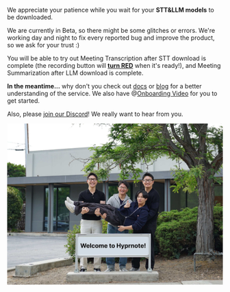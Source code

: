 We appreciate your patience while you wait for your **STT&LLM models** to be downloaded.
<br/>

We are currently in Beta, so there might be some glitches or errors. We're working day and night to fix every reported bug and improve the product, so we ask for your trust :)
<br/>

You will be able to try out Meeting Transcription after STT download is complete (the recording button will <u>**turn RED**</u> when it's ready!), and Meeting Summarization after LLM download is complete.
<br/>

**In the meantime...** why don't you check out [docs](https://docs.hyprnote.com/using-hyprnote/getting-started) or [blog](https://hyprnote.com/blog) for a better understanding of the service. We also have @[Onboarding Video](note:df1d8c52-6d9d-4471-aff1-5dbd35899cbe) for you to get started.
<br/>

Also, please [join our Discord](https://hyprnote.com/discord)! We really want to hear from you.

<img alt="welcome" src="https://raw.githubusercontent.com/fastrepl/hyprnote/refs/heads/main/crates/db-user/assets/welcome2.jpg"/>
